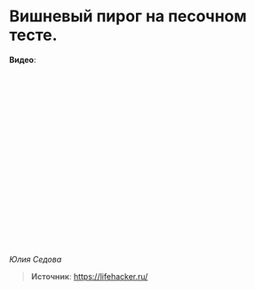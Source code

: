 # Вишневый пирог на песочном тесте.

**Видео**:

<div class="youtube" id="W-vP0redriw" style="width: 560px; height: 315px;"></div>

_Юлия Седова_

> **Источник**: https://lifehacker.ru/

